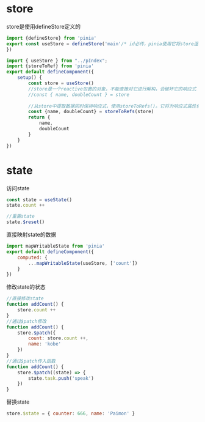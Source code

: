 # store

store是使用defineStore定义的

```javascript
import {defineStore} from 'pinia'
export const useStore = defineStore('main'/* id必传，pinia使用它将store连接到devtool */, {
})
```

```javascript
import { useStore } from "../pIndex";
import {storeToRef} from 'pinia'
export default defineComponent({
    setup() {
        const store = useStore()
        //store是一个reactive包裹的对象，不能直接对它进行解构，会破坏它的响应式
        //const { name, doubleCount } = store
        
        //从store中提取数据同时保持响应式，使用storeToRefs()。它将为响应式属性创建refs。但是只能使用store的状态，不能调用操作
        const {name, doubleCount} = storeToRefs(store)
        return {
            name,
            doubleCount
        }
    }
})
```

# state

访问state

```javascript
const state = useState()
state.count ++

//重置state
state.$reset()
```

直接映射state的数据

```javascript
import mapWritableState from 'pinia'
export default defineComponent({
    computed: {
        ...mapWritableState(useStore, ['count'])
    }
})
```

修改state的状态

```javascript
//直接修改state
function addCount() {
    store.count ++
}
//通过$patch修改
function addCount() {
    store.$patch({
       	count: store.count ++,
        name: 'kobe'
    })
}
//通过$patch传入函数
function addCount() {
    store.$patch((state) => {
        state.task.push('speak')
    })
}
```

替换state

```javascript
store.$state = { counter: 666, name: 'Paimon' }
```













